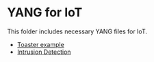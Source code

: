 # YANG for IoT

This folder includes necessary YANG files for IoT.
- [Toaster example](https://github.com/seitanidis/YANG/blob/master/toaster.yang)
- [Intrusion Detection]()

